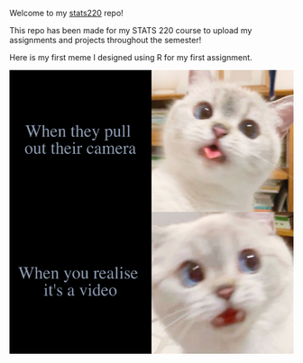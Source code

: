 Welcome to my [stats220](https://connieezhang.github.io/stats220/) repo!

This repo has been made for my STATS 220 course to upload my assignments and projects throughout the semester!

Here is my first meme I designed using R for my first assignment.

![cat_meme](my_meme.png)
